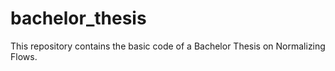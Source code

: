 # bachelor_thesis
This repository contains the basic code of a Bachelor Thesis on Normalizing Flows.
